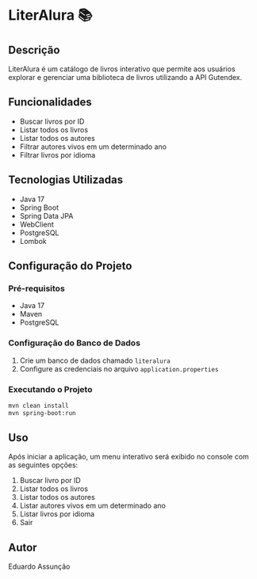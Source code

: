 # LiterAlura 📚

## Descrição
LiterAlura é um catálogo de livros interativo que permite aos usuários explorar e gerenciar uma biblioteca de livros utilizando a API Gutendex.

## Funcionalidades
- Buscar livros por ID
- Listar todos os livros
- Listar todos os autores
- Filtrar autores vivos em um determinado ano
- Filtrar livros por idioma

## Tecnologias Utilizadas
- Java 17
- Spring Boot
- Spring Data JPA
- WebClient
- PostgreSQL
- Lombok

## Configuração do Projeto

### Pré-requisitos
- Java 17
- Maven
- PostgreSQL

### Configuração do Banco de Dados
1. Crie um banco de dados chamado `literalura`
2. Configure as credenciais no arquivo `application.properties`

### Executando o Projeto
```bash
mvn clean install
mvn spring-boot:run
```

## Uso
Após iniciar a aplicação, um menu interativo será exibido no console com as seguintes opções:
1. Buscar livro por ID
2. Listar todos os livros
3. Listar todos os autores
4. Listar autores vivos em um determinado ano
5. Listar livros por idioma
0. Sair

## Autor
Eduardo Assunção
